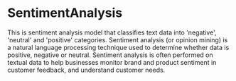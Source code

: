 # SentimentAnalysis
This is sentiment analysis model that classifies text data into 'negative', 'neutral' and 'positive' categories. 
Sentiment analysis (or opinion mining) is a natural language processing technique
used to determine whether data is positive, negative or neutral. Sentiment
analysis is often performed on textual data to help businesses monitor brand and
product sentiment in customer feedback, and understand customer needs.
